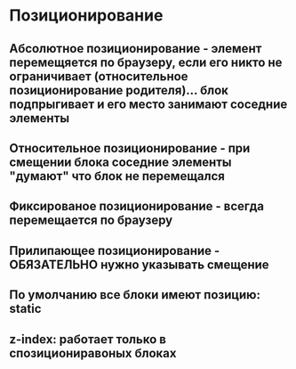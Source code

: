 # Позиционирование
## Абсолютное позиционирование - элемент перемещяется по браузеру, если его никто не ограничивает (относительное позиционирование родителя)... блок подпрыгивает и его место занимают соседние элементы
## Относительное позиционирование - при смещении блока соседние элементы "думают" что блок не перемещался
## Фиксированое позиционирование - всегда перемещается по браузеру 
## Прилипающее позиционирование - ОБЯЗАТЕЛЬНО нужно указывать смещение
## По умолчанию все блоки имеют позицию: static
## z-index: работает только в спозициониравоных блоках
